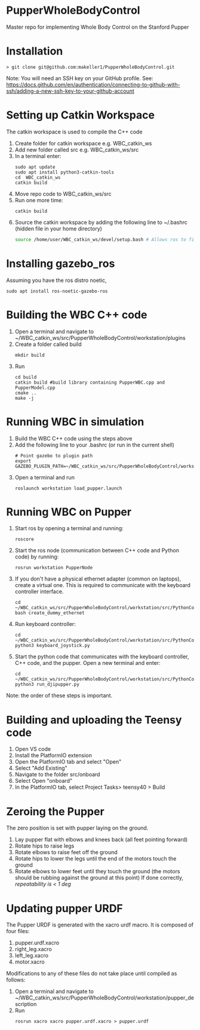 # PupperWholeBodyControl
Master repo for implementing Whole Body Control on the Stanford Pupper

# Installation
	> git clone git@github.com:makeller1/PupperWholeBodyControl.git

Note: You will need an SSH key on your GitHub profile. See: https://docs.github.com/en/authentication/connecting-to-github-with-ssh/adding-a-new-ssh-key-to-your-github-account

# Setting up Catkin Workspace
The catkin workspace is used to compile the C++ code
1. Create folder for catkin workspace
	e.g. WBC_catkin_ws
3. Add new folder called src
	e.g. WBC_catkin_ws/src
3. In a terminal enter:
	```
	sudo apt update
 	sudo apt install python3-catkin-tools
 	cd  WBC_catkin_ws
 	catkin build
	```
4. Move repo code to  WBC_catkin_ws/src
5. Run one more time:
	```
	catkin build
	```
6. Source the catkin workspace by adding the following line to ~/.bashrc (hidden file in your home directory)
	```bash
	source /home/user/WBC_catkin_ws/devel/setup.bash # Allows ros to find the specific executable inside the package
	```
# Installing gazebo_ros
Assuming you have the ros distro noetic,
```
sudo apt install ros-noetic-gazebo-ros
```
# Building the WBC C++ code
1. Open a terminal and navigate to ~/WBC_catkin_ws/src/PupperWholeBodyControl/workstation/plugins
2. Create a folder called build
	```
	mkdir build
	```
3. Run
	```
	cd build
	catkin build #build library containing PupperWBC.cpp and PupperModel.cpp
	cmake ..
	make -j
	```
# Running WBC in simulation
1. Build the WBC C++ code using the steps above
2. Add the following line to your .bashrc (or run in the current shell)
	```
	# Point gazebo to plugin path
	export GAZEBO_PLUGIN_PATH=~/WBC_catkin_ws/src/PupperWholeBodyControl/workstation/plugins/build
	```
3. Open a terminal and run
	```
	roslaunch workstation load_pupper.launch
	```
# Running WBC on Pupper
1. Start ros by opening a terminal and running:
	```
	roscore
	```
2. Start the ros node (communication between C++ code and Python code) by running:
	```
	rosrun workstation PupperNode
	```
3. If you don't have a physical ethernet adapter (common on laptops), create a virtual one. This is required to communicate with the keyboard controller interface.
	```
	cd ~/WBC_catkin_ws/src/PupperWholeBodyControl/workstation/src/PythonComms
	bash create_dummy_ethernet
	```
4. Run keyboard controller:
	```
	cd ~/WBC_catkin_ws/src/PupperWholeBodyControl/workstation/src/PythonComms/KeyboardController
	python3 keyboard_joystick.py
	```
5. Start the python code that communicates with the keyboard controller, C++ code, and the pupper. Open a new terminal and enter:
	```
	cd ~/WBC_catkin_ws/src/PupperWholeBodyControl/workstation/src/PythonComms
	python3 run_djipupper.py 
	```
Note: the order of these steps is important.

# Building and uploading the Teensy code
1. Open VS code
2. Install the PlatformIO extension
3. Open the PlatformIO tab and select "Open"
4. Select "Add Existing"
5. Navigate to the folder src/onboard
6. Select Open "onboard"
7. In the PlatformIO tab, select Project Tasks> teensy40 > Build 

# Zeroing the Pupper
The zero position is set with pupper laying on the ground. 
1. Lay pupper flat with elbows and knees back (all feet pointing forward)
2. Rotate hips to raise legs
3. Rotate elbows to raise feet off the ground
4. Rotate hips to lower the legs until the end of the motors touch the ground
5. Rotate elbows to lower feet until they touch the ground (the motors should be rubbing against the ground at this point)
If done correctly, *repeatability is < 1 deg*

# Updating pupper URDF
The Pupper URDF is generated with the xacro urdf macro. It is composed of four files:
1. pupper.urdf.xacro
2. right_leg.xacro
3. left_leg.xacro
4. motor.xacro

Modifications to any of these files do not take place until compiled as follows:
1. Open a terminal and navigate to ~/WBC_catkin_ws/src/PupperWholeBodyControl/workstation/pupper_description
2. Run
	```
	rosrun xacro xacro pupper.urdf.xacro > pupper.urdf
	```
